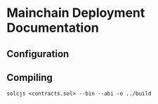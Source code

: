 # Mainchain Deployment Documentation

## Configuration

## Compiling

```shell
solcjs <contracts.sol> --bin --abi -o ../build
```
